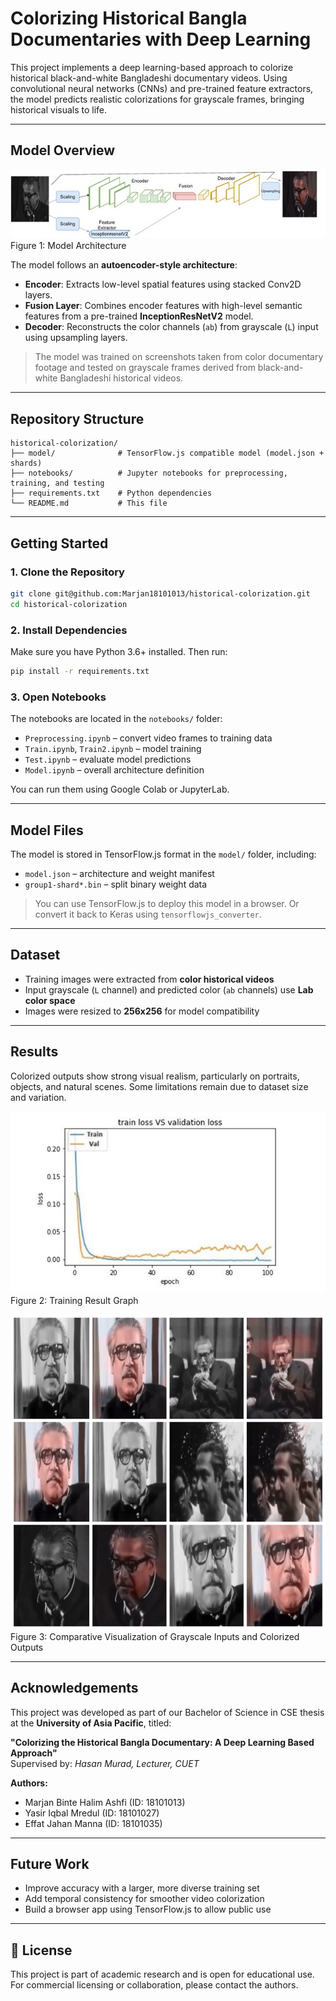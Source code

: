 
# Colorizing Historical Bangla Documentaries with Deep Learning

This project implements a deep learning-based approach to colorize historical black-and-white Bangladeshi documentary videos. Using convolutional neural networks (CNNs) and pre-trained feature extractors, the model predicts realistic colorizations for grayscale frames, bringing historical visuals to life.

---

## Model Overview

![Alt Text](https://github.com/Marjan18101013/historical-colorization/blob/main/Temp/Model_architecture.jpg?raw=true)  
Figure 1: Model Architecture

The model follows an **autoencoder-style architecture**:
- **Encoder**: Extracts low-level spatial features using stacked Conv2D layers.
- **Fusion Layer**: Combines encoder features with high-level semantic features from a pre-trained **InceptionResNetV2** model.
- **Decoder**: Reconstructs the color channels (`ab`) from grayscale (`L`) input using upsampling layers.

> The model was trained on screenshots taken from color documentary footage and tested on grayscale frames derived from black-and-white Bangladeshi historical videos.

---

## Repository Structure

```
historical-colorization/
├── model/              # TensorFlow.js compatible model (model.json + shards)
├── notebooks/          # Jupyter notebooks for preprocessing, training, and testing
├── requirements.txt    # Python dependencies
└── README.md           # This file
```

---

## Getting Started

### 1. Clone the Repository
```bash
git clone git@github.com:Marjan18101013/historical-colorization.git
cd historical-colorization
```

### 2. Install Dependencies
Make sure you have Python 3.6+ installed. Then run:
```bash
pip install -r requirements.txt
```

### 3. Open Notebooks
The notebooks are located in the `notebooks/` folder:
- `Preprocessing.ipynb` – convert video frames to training data
- `Train.ipynb`, `Train2.ipynb` – model training
- `Test.ipynb` – evaluate model predictions
- `Model.ipynb` – overall architecture definition

You can run them using Google Colab or JupyterLab.

---

## Model Files

The model is stored in TensorFlow.js format in the `model/` folder, including:
- `model.json` – architecture and weight manifest
- `group1-shard*.bin` – split binary weight data

> You can use TensorFlow.js to deploy this model in a browser. Or convert it back to Keras using `tensorflowjs_converter`.

---

## Dataset

- Training images were extracted from **color historical videos**
- Input grayscale (`L` channel) and predicted color (`ab` channels) use **Lab color space**
- Images were resized to **256x256** for model compatibility

---

## Results

Colorized outputs show strong visual realism, particularly on portraits, objects, and natural scenes. Some limitations remain due to dataset size and variation.

![Alt Text](https://github.com/Marjan18101013/historical-colorization/blob/main/result/thesis_model_training_result.png?raw=true)  
Figure 2: Training Result Graph

![Alt Text](https://github.com/Marjan18101013/historical-colorization/blob/main/result/thesis_model_results.png?raw=true)  
Figure 3: Comparative Visualization of Grayscale Inputs and Colorized Outputs



---

## Acknowledgements

This project was developed as part of our Bachelor of Science in CSE thesis at the **University of Asia Pacific**, titled:

**"Colorizing the Historical Bangla Documentary: A Deep Learning Based Approach"**  
Supervised by: *Hasan Murad, Lecturer, CUET*

**Authors:**
- Marjan Binte Halim Ashfi (ID: 18101013)  
- Yasir Iqbal Mredul (ID: 18101027)  
- Effat Jahan Manna (ID: 18101035)

---

## Future Work

- Improve accuracy with a larger, more diverse training set
- Add temporal consistency for smoother video colorization
- Build a browser app using TensorFlow.js to allow public use

---

## 📜 License

This project is part of academic research and is open for educational use. For commercial licensing or collaboration, please contact the authors.

```
